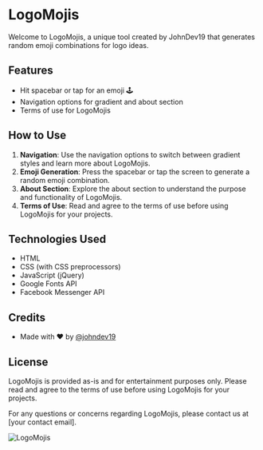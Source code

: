 # LogoMojis

Welcome to LogoMojis, a unique tool created by JohnDev19 that generates random emoji combinations for logo ideas.

## Features

- Hit spacebar or tap for an emoji 🕹️
- Navigation options for gradient and about section
- Terms of use for LogoMojis

## How to Use

1. **Navigation**: Use the navigation options to switch between gradient styles and learn more about LogoMojis.
2. **Emoji Generation**: Press the spacebar or tap the screen to generate a random emoji combination.
3. **About Section**: Explore the about section to understand the purpose and functionality of LogoMojis.
4. **Terms of Use**: Read and agree to the terms of use before using LogoMojis for your projects.

## Technologies Used

- HTML
- CSS (with CSS preprocessors)
- JavaScript (jQuery)
- Google Fonts API
- Facebook Messenger API

## Credits

- Made with ❤️ by [@johndev19](https://m.me/IamJohnPoras.org)

## License

LogoMojis is provided as-is and for entertainment purposes only. Please read and agree to the terms of use before using LogoMojis for your projects.

For any questions or concerns regarding LogoMojis, please contact us at [your contact email].

![LogoMojis](link-to-screenshot-or-demo)

